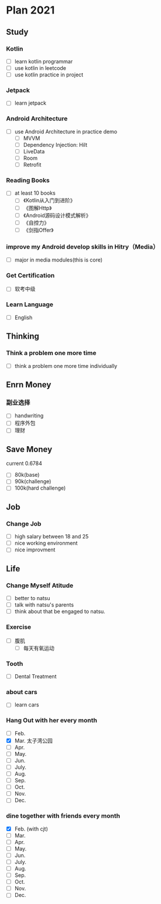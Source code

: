 # Plan 2021

## Study

### Kotlin

- [ ] learn kotlin programmar
- [ ] use kotlin in leetcode
- [ ] use kotlin practice in project

### Jetpack

- [ ] learn jetpack

### Android Architecture

- [ ] use Android Architecture in practice demo
  - [ ] MVVM
  - [ ] Dependency Injection: Hilt
  - [ ] LiveData
  - [ ] Room
  - [ ] Retrofit

### Reading Books

- [ ] at least 10 books
  - [ ] 《Kotlin从入门到进阶》
  - [ ] 《图解Http》
  - [ ] 《Android源码设计模式解析》
  - [ ] 《自控力》
  - [ ] 《剑指Offer》

### improve my Android develop skills in Hitry（Media）

- [ ] major in media modules(this is core)

### Get Certification

- [ ] 软考中级

### Learn Language

- [ ] English

## Thinking

### Think a problem one more time

- [ ] think a problem one more time individually

## Enrn Money

### 副业选择

- [ ] handwriting
- [ ] 程序外包
- [ ] 理财

## Save Money

current 0.6784

- [ ] 80k(base)
- [ ] 90k(challenge)
- [ ] 100k(hard challenge)

## Job

### Change Job

- [ ] high salary between 18 and 25
- [ ] nice working environment
- [ ] nice improvment

## Life

### Change Myself Atitude

- [ ] better to natsu
- [ ] talk with natsu's parents
- [ ] think about that be engaged to natsu.

### Exercise

- [ ] 腹肌
  - [ ] 每天有氧运动

### Tooth

- [ ] Dental Treatment

### about cars

- [ ] learn cars

### Hang Out with her every month

- [ ] Feb.
- [x] Mar. 太子湾公园
- [ ] Apr.
- [ ] May.
- [ ] Jun.
- [ ] July.
- [ ] Aug.
- [ ] Sep.
- [ ] Oct.
- [ ] Nov.
- [ ] Dec.

### dine together with friends every month

- [x] Feb. (with cjt)
- [ ] Mar.
- [ ] Apr.
- [ ] May.
- [ ] Jun.
- [ ] July.
- [ ] Aug.
- [ ] Sep.
- [ ] Oct.
- [ ] Nov.
- [ ] Dec.
